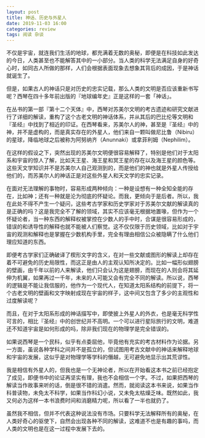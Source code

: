```yaml
---
layout: post
title: 神话、历史与外星人
date: 2019-11-03 16:00
categories: review
tags: 阅读 杂谈
---
```


不仅是宇宙，就连我们生活的地球，都充满着无数的奥秘，即便是在科技如此发达的今日，人类甚至也不能解答其中的一小部分。当人类的科学无法满足自身的好奇心时，如同古人所做的那样，人们会根据表面现象去想象其背后的成因，于是神话就诞生了。

但是，如果古人的神话只是对历史的忠实记载，那么人类的文明是否应该重新书写呢？西琴在四十多年前出版的『地球编年史』正是这样的一套「神话」。

在丛书的第一部『第十二个天体』中，西琴对苏美尔文明的考古遗迹和研究文献进行了详细的解读，重构了这个古老文明的神话体系，并从其后的巴比伦等文明和『圣经』中找到了相近的印证。在西琴看来，苏美尔人的神，甚至是『圣经』中的神，并不是虚构的，而是真实存在的外星人，他们来自一颗叫做尼比鲁（Nibiru）的星球，降临地球之后被称为阿努纳齐（Anunnaki）或拿菲利姆（Nephilim）。

在这样的假设之下，突然出现的苏美尔文明便很容易解释了，特别是他们对于太阳系和宇宙的惊人了解，比如天王星、海王星和冥王星的存在以及海王星的颜色等。这些天文学知识并不是苏美尔人自己观测到的，而是他们的神也就是外星人传授给他们的，而苏美尔人的神话正是对这些外星人和天文学的忠实记录。

在面对无法理解的事物时，容易形成两种倾向：一种是设想有一种全知全能的存在，比如神；还有一种就是沦为彻底的怀疑论。而我，更倾向于是后者。所以，我在此处不得不产生一个疑问，这些考古学家和历史学家对于苏美尔文献的解读真的是正确的吗？这是我完全不了解的领域，其实不应该毫无根据地置喙，但作为一个怀疑论者，当一种东西的解释权被掌控在少数人的手中时，合谋是很容易形成的，错误的和诱导性的解释也就不能被人们察觉。这不仅仅限于历史领域，比如对于宇宙的观测和解释也是掌握在少数机构手里，完全有理由相信公众被隐瞒了什么他们理应知道的东西。

即便考古学家们正确破译了楔形文字的含义，在对一些文献或图形的解读上却存在着不可避免的历史局限性，而这正是由人的主观认知所决定的。比如一幅形似翅膀的壁画，由千年以前的人来解读，他们只会认为这是翅膀，而现在的人则会将其延伸为机翼，如果再过一千年，未来的人可能又会有完全不同的解读。所以说，西琴的逻辑是不能让我信服的，他作为一个现代人，在知道太阳系结构的前提下，将一个古老文明的壁画和文字映射成现在宇宙的样子，这中间又包含了多少的主观性和过度解读呢？

而且，在对于太阳系形成的神话描写中，即使披上外星人的外衣，也是毫无科学性可言的，相比『圣经』中的创世纪并不高明。一个可以进行星际旅行的文明，难道还不知道宇宙是如何形成的吗，除非我们现在的物理学是完全错误的。

如果说西琴是一个民科，似乎有点委屈他，毕竟他有充实的考古材料作为论据。另一方面，虽说各种学科之间并不是孤立的，但试图用考古文献中的神话来解释地球和宇宙的发展，这似乎是对物理学等学科的僭越，无可避免地显示出其荒谬性。

我是相信有外星人的，但我也是一个无神论者，所以在开始看这本书之前已经抱定了成见，即便书中的论证再坚实有理，我也不会相信一个字。不过，如果把西琴的解读当作故事来听的话，倒是很不错的消遣。然而，就阅读这本书来说，如果当作科普读物，未免太不科学，如果当作科幻小说，又未免太枯燥乏味。既然如此，我又何必为这样一本书浪费时间和消磨精力呢，所以看了一半也就扔了。

虽然我不相信，但并不代表这种说法没有市场。只要科学无法解释所有的奥秘，在人类好奇心的驱使下，自然会出现各种不同的解读，这难道不也是有趣的事吗，而人类的文明也是在这一过程中发展下去的。

